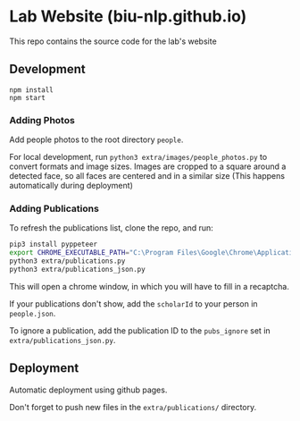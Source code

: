 # Lab Website (biu-nlp.github.io)
This repo contains the source code for the lab's website

## Development
```shell script
npm install
npm start
```

### Adding Photos
Add people photos to the root directory `people`.

For local development, run `python3 extra/images/people_photos.py` to convert formats and image sizes.
Images are cropped to a square around a detected face, so all faces are centered and in a similar size
(This happens automatically during deployment)

### Adding Publications
To refresh the publications list, clone the repo, and run:
```bash
pip3 install pyppeteer
export CHROME_EXECUTABLE_PATH="C:\Program Files\Google\Chrome\Application\chrome.exe"
python3 extra/publications.py
python3 extra/publications_json.py
```
This will open a chrome window, in which you will have to fill in a recaptcha.

If your publications don't show, add the `scholarId` to your person in `people.json`.

To ignore a publication, add the publication ID to the `pubs_ignore` set in `extra/publications_json.py`.



## Deployment
Automatic deployment using github pages.

Don't forget to push new files in the `extra/publications/` directory.
